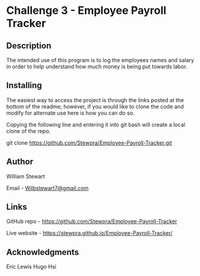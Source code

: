 # Challenge 3 - Employee Payroll Tracker

## Description

The intended use of this program is to log the employees names and salary in order to help understand how much money is being put towards labor.

## Installing

The easiest way to access the project is through the links posted at the bottom of the readme; however, if you would like to clone the code and modify for alternate use here is how you can do so.

Copying the following line and entering it into git bash will create a local clone of the repo.

git clone https://github.com/Stewpra/Employee-Payroll-Tracker.git

## Author

William Stewart

Email - Wilbstewart7@gmail.com

## Links

GitHub repo - https://github.com/Stewpra/Employee-Payroll-Tracker

Live website - https://stewpra.github.io/Employee-Payroll-Tracker/

## Acknowledgments

Eric Lewis
Hugo Hsi
